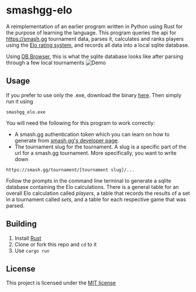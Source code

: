 # smashgg-elo

A reimplementation of an earlier program written in Python using Rust for the purpose of learning the language. This program queries the api for https://smash.gg tournament data, parses it, calculates and ranks players using the [Elo rating system](https://en.wikipedia.org/wiki/Elo_rating_system), and records all data into a local sqlite database.

Using [DB Browser](https://sqlitebrowser.org/), this is what the sqlite database looks like after parsing through a few local tournaments
![Demo](https://user-images.githubusercontent.com/31323380/166092573-3e8dd0e9-3648-4951-915d-af601b055562.jpg)

## Usage
If you prefer to use only the .exe, download the binary [here](https://github.com/bdangnguyen/smashgg-elo/releases/tag/v1.0.1). Then simply run it using
```
smashgg_elo.exe
```

You will need the following for this program to work correctly:
* A smash.gg authentication token which you can learn on how to generate from [smash.gg's developer page](https://developer.smash.gg/docs/authentication).
* The tournament slug for the tournament. A slug is a specific part of the url for a smash.gg tournament. More specifically, you want to write down
```
https://smash.gg/tournament/[tournament slug]/...
```

Follow the prompts in the command line terminal to generate a sqlite database containing the Elo calculations. There is a general table for an overall Elo calculation called *players*, a table that records the results of a set in a tournament called *sets*, and a table for each respective game that was parsed. 

## Building
1. Install [Rust](https://www.rust-lang.org/tools/install)
2. Clone or fork this repo and `cd` to it
3. Use `cargo run`

## License
This project is licensed under the [MIT license](https://github.com/bdangnguyen/smashgg-elo/blob/main/LICENSE)
